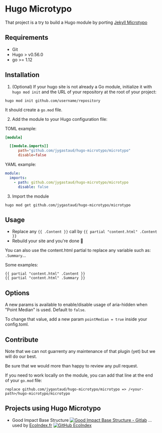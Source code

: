# Hugo Microtypo

That project is a try to build a Hugo module by porting [Jekyll Microtypo](https://github.com/borisschapira/jekyll-microtypo)


## Requirements

* Git
* Hugo > v0.56.0
* go >= 1.12

## Installation

1. (Optional) If your hugo site is not already a Go module, initialize it with `hugo mod init` and the URL of your repository at the root of your project:

`hugo mod init github.com/username/repository`

It should create a `go.mod` file.

2. Add the module to your Hugo configuration file:

TOML example:

```toml
[module]

  [[module.imports]]
      path="github.com/jygastaud/hugo-microtypo/microtypo"
      disable=false
```

YAML example:
```yaml
module:
  imports:
    - path: github.com/jygastaud/hugo-microtypo/microtypo
      disable: false
```

3. Import the module

```
hugo mod get github.com/jygastaud/hugo-microtypo/microtypo
```

## Usage

* Replace any `{{ .Content }}` call by `{{ partial "content.html" .Content }}`
* Rebuild your site and you're done :tada:

You can also use the content.html partial to replace any variable such as: `.Summary`...

Some examples:

```
{{ partial "content.html" .Content }}
{{ partial "content.html" .Summary }}
```

## Options

A new params is available to enable/disable usage of aria-hidden when "Point Median" is used.
Default to `false`.

To change that value, add a new param `pointMedian = true` inside your config.toml.


## Contribute

Note that we can not guarrenty any maintenance of that plugin (yet) but we will do our best.

Be sure that we would more than happy to review any pull request.

If you need to work locally on the module, you can add that line at the end of your `go.mod` file:

```
replace github.com/jygastaud/hugo-microtypo/microtypo => /<your-path>/hugo-microtypo/microtypo
```

## Projects using Hugo Microtypo

- Good Impact Base Structure [![Good Impact Base Structure - Gitlab](https://img.shields.io/badge/GitLab-330F63?style=for-the-badge&logo=gitlab&logoColor=white)]([https://github.com/cnumr/EcoIndex/](https://gitlab.com/goodimpact/goodimpact-hugo/modules/base-structure))  
  … used by [EcoIndex.fr](https://www.ecoindex.fr/) [![GitHub EcoIndex](https://img.shields.io/badge/GitHub-100000?style=for-the-badge&logo=github&logoColor=white)](https://github.com/cnumr/EcoIndex/)
